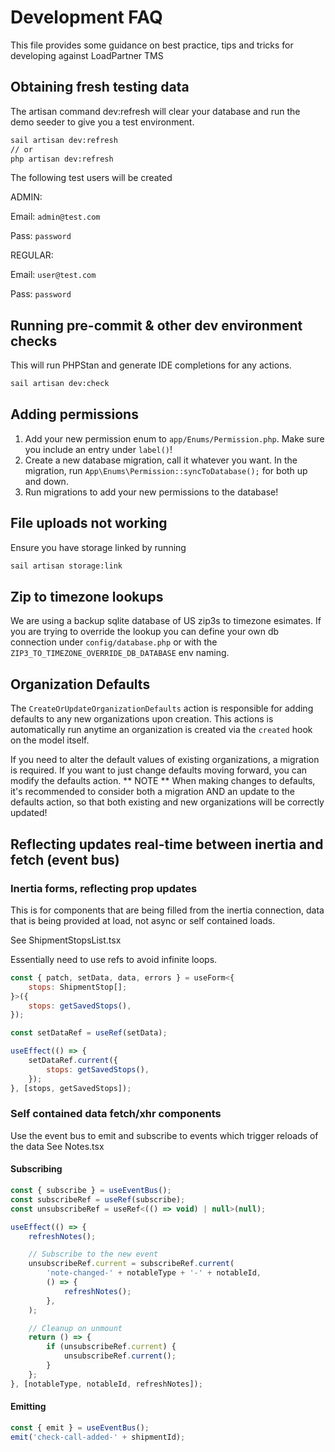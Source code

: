 # Development FAQ

This file provides some guidance on best practice, tips and tricks for developing against LoadPartner TMS

## Obtaining fresh testing data
The artisan command dev:refresh will clear your database and run the demo seeder to give you a test environment.

```bash
sail artisan dev:refresh
// or 
php artisan dev:refresh
```


The following test users will be created

ADMIN:

Email:  `admin@test.com`

Pass:   `password`

REGULAR:

Email:  `user@test.com`

Pass:   `password`


## Running pre-commit & other dev environment checks

This will run PHPStan and generate IDE completions for any actions.
``` bash
sail artisan dev:check
```

## Adding permissions
1. Add your new permission enum to `app/Enums/Permission.php`. Make sure you include an entry under `label()`!
2. Create a new database migration, call it whatever you want. In the migration, run `App\Enums\Permission::syncToDatabase();` for both up and down.
3. Run migrations to add your new permissions to the database!

## File uploads not working
Ensure you have storage linked by running
``` bash
sail artisan storage:link
```

## Zip to timezone lookups
We are using a backup sqlite database of US zip3s to timezone esimates. If you are trying to override the lookup you can define your own db connection under `config/database.php` or with the `ZIP3_TO_TIMEZONE_OVERRIDE_DB_DATABASE` env naming.

## Organization Defaults
The `CreateOrUpdateOrganizationDefaults` action is responsible for adding defaults to any new organizations upon creation. This actions is automatically run anytime an organization is created via the `created` hook on the model itself.

If you need to alter the default values of existing organizations, a migration is required.
If you want to just change defaults moving forward, you can modify the defaults action.
** NOTE ** When making changes to defaults, it's recommended to consider both a migration AND an update to the defaults action, so that both existing and new organizations will be correctly updated!


## Reflecting updates real-time between inertia and fetch (event bus)

### Inertia forms, reflecting prop updates
This is for components that are being filled from the inertia connection, data that is being provided at load, not async or self contained loads.

See ShipmentStopsList.tsx

Essentially need to use refs to avoid infinite loops.
```js
const { patch, setData, data, errors } = useForm<{
    stops: ShipmentStop[];
}>({
    stops: getSavedStops(),
});

const setDataRef = useRef(setData);

useEffect(() => {
    setDataRef.current({
        stops: getSavedStops(),
    });
}, [stops, getSavedStops]);
```

### Self contained data fetch/xhr components
Use the event bus to emit and subscribe to events which trigger reloads of the data
See Notes.tsx

#### Subscribing
```js
const { subscribe } = useEventBus();
const subscribeRef = useRef(subscribe);
const unsubscribeRef = useRef<(() => void) | null>(null);

useEffect(() => {
    refreshNotes();

    // Subscribe to the new event
    unsubscribeRef.current = subscribeRef.current(
        'note-changed-' + notableType + '-' + notableId,
        () => {
            refreshNotes();
        },
    );

    // Cleanup on unmount
    return () => {
        if (unsubscribeRef.current) {
            unsubscribeRef.current();
        }
    };
}, [notableType, notableId, refreshNotes]);
```

#### Emitting
```js
const { emit } = useEventBus();
emit('check-call-added-' + shipmentId);
```